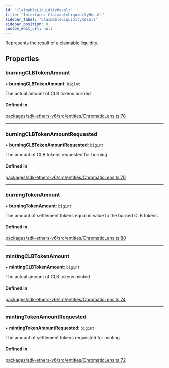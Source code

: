 ```yaml
---
id: "ClaimableLiquidityResult"
title: "Interface: ClaimableLiquidityResult"
sidebar_label: "ClaimableLiquidityResult"
sidebar_position: 0
custom_edit_url: null
---
```


Represents the result of a claimable liquidity.

## Properties

### burningCLBTokenAmount

• **burningCLBTokenAmount**: `bigint`

The actual amount of CLB tokens burned

#### Defined in

[packages/sdk-ethers-v6/src/entities/ChromaticLens.ts:78](https://github.com/chromatic-protocol/sdk/blob/c1505b3/packages/sdk-ethers-v6/src/entities/ChromaticLens.ts#L78)

___

### burningCLBTokenAmountRequested

• **burningCLBTokenAmountRequested**: `bigint`

The amount of CLB tokens requested for burning

#### Defined in

[packages/sdk-ethers-v6/src/entities/ChromaticLens.ts:76](https://github.com/chromatic-protocol/sdk/blob/c1505b3/packages/sdk-ethers-v6/src/entities/ChromaticLens.ts#L76)

___

### burningTokenAmount

• **burningTokenAmount**: `bigint`

The amount of settlement tokens equal in value to the burned CLB tokens

#### Defined in

[packages/sdk-ethers-v6/src/entities/ChromaticLens.ts:80](https://github.com/chromatic-protocol/sdk/blob/c1505b3/packages/sdk-ethers-v6/src/entities/ChromaticLens.ts#L80)

___

### mintingCLBTokenAmount

• **mintingCLBTokenAmount**: `bigint`

The actual amount of CLB tokens minted

#### Defined in

[packages/sdk-ethers-v6/src/entities/ChromaticLens.ts:74](https://github.com/chromatic-protocol/sdk/blob/c1505b3/packages/sdk-ethers-v6/src/entities/ChromaticLens.ts#L74)

___

### mintingTokenAmountRequested

• **mintingTokenAmountRequested**: `bigint`

The amount of settlement tokens requested for minting

#### Defined in

[packages/sdk-ethers-v6/src/entities/ChromaticLens.ts:72](https://github.com/chromatic-protocol/sdk/blob/c1505b3/packages/sdk-ethers-v6/src/entities/ChromaticLens.ts#L72)
